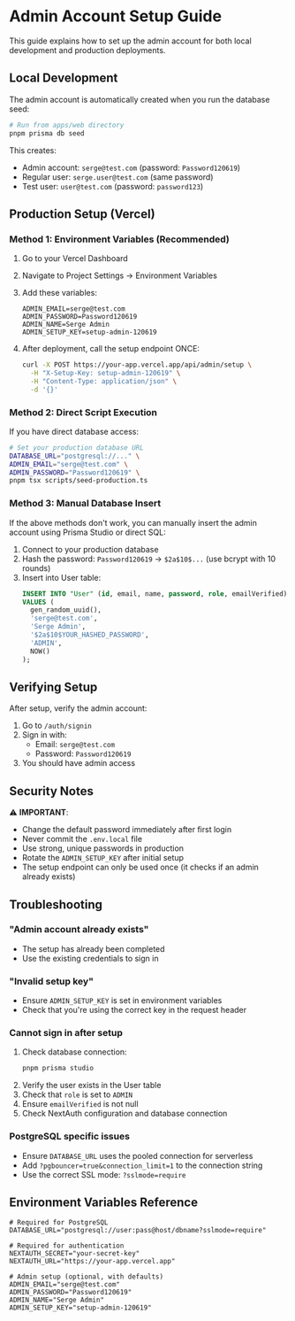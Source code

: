 # Admin Account Setup Guide

This guide explains how to set up the admin account for both local development and production deployments.

## Local Development

The admin account is automatically created when you run the database seed:

```bash
# Run from apps/web directory
pnpm prisma db seed
```

This creates:
- Admin account: `serge@test.com` (password: `Password120619`)
- Regular user: `serge.user@test.com` (same password)
- Test user: `user@test.com` (password: `password123`)

## Production Setup (Vercel)

### Method 1: Environment Variables (Recommended)

1. Go to your Vercel Dashboard
2. Navigate to Project Settings → Environment Variables
3. Add these variables:
   ```
   ADMIN_EMAIL=serge@test.com
   ADMIN_PASSWORD=Password120619
   ADMIN_NAME=Serge Admin
   ADMIN_SETUP_KEY=setup-admin-120619
   ```

4. After deployment, call the setup endpoint ONCE:
   ```bash
   curl -X POST https://your-app.vercel.app/api/admin/setup \
     -H "X-Setup-Key: setup-admin-120619" \
     -H "Content-Type: application/json" \
     -d '{}'
   ```

### Method 2: Direct Script Execution

If you have direct database access:

```bash
# Set your production database URL
DATABASE_URL="postgresql://..." \
ADMIN_EMAIL="serge@test.com" \
ADMIN_PASSWORD="Password120619" \
pnpm tsx scripts/seed-production.ts
```

### Method 3: Manual Database Insert

If the above methods don't work, you can manually insert the admin account using Prisma Studio or direct SQL:

1. Connect to your production database
2. Hash the password: `Password120619` → `$2a$10$...` (use bcrypt with 10 rounds)
3. Insert into User table:
   ```sql
   INSERT INTO "User" (id, email, name, password, role, emailVerified)
   VALUES (
     gen_random_uuid(),
     'serge@test.com',
     'Serge Admin',
     '$2a$10$YOUR_HASHED_PASSWORD',
     'ADMIN',
     NOW()
   );
   ```

## Verifying Setup

After setup, verify the admin account:

1. Go to `/auth/signin`
2. Sign in with:
   - Email: `serge@test.com`
   - Password: `Password120619`
3. You should have admin access

## Security Notes

⚠️ **IMPORTANT**: 
- Change the default password immediately after first login
- Never commit the `.env.local` file
- Use strong, unique passwords in production
- Rotate the `ADMIN_SETUP_KEY` after initial setup
- The setup endpoint can only be used once (it checks if an admin already exists)

## Troubleshooting

### "Admin account already exists"
- The setup has already been completed
- Use the existing credentials to sign in

### "Invalid setup key"
- Ensure `ADMIN_SETUP_KEY` is set in environment variables
- Check that you're using the correct key in the request header

### Cannot sign in after setup
1. Check database connection:
   ```bash
   pnpm prisma studio
   ```
2. Verify the user exists in the User table
3. Check that `role` is set to `ADMIN`
4. Ensure `emailVerified` is not null
5. Check NextAuth configuration and database connection

### PostgreSQL specific issues
- Ensure `DATABASE_URL` uses the pooled connection for serverless
- Add `?pgbouncer=true&connection_limit=1` to the connection string
- Use the correct SSL mode: `?sslmode=require`

## Environment Variables Reference

```env
# Required for PostgreSQL
DATABASE_URL="postgresql://user:pass@host/dbname?sslmode=require"

# Required for authentication
NEXTAUTH_SECRET="your-secret-key"
NEXTAUTH_URL="https://your-app.vercel.app"

# Admin setup (optional, with defaults)
ADMIN_EMAIL="serge@test.com"
ADMIN_PASSWORD="Password120619"
ADMIN_NAME="Serge Admin"
ADMIN_SETUP_KEY="setup-admin-120619"
```